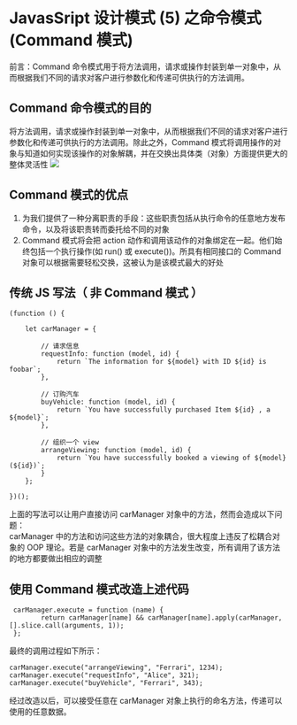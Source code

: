 # JavasSript 设计模式 (5) 之命令模式 (Command 模式)

前言：Command 命令模式用于将方法调用，请求或操作封装到单一对象中，从而根据我们不同的请求对客户进行参数化和传递可供执行的方法调用。

## Command 命令模式的目的
将方法调用，请求或操作封装到单一对象中，从而根据我们不同的请求对客户进行参数化和传递可供执行的方法调用。除此之外，Command 模式将调用操作的对象与知道如何实现该操作的对象解耦，并在交换出具体类（对象）方面提供更大的整体灵活性
![](https://img.shenyujie.cc/2019-2-9-Command-Pattern.png)

## Command 模式的优点

1. 为我们提供了一种分离职责的手段：这些职责包括从执行命令的任意地方发布命令，以及将该职责转而委托给不同的对象
2. Command 模式将会把 action 动作和调用该动作的对象绑定在一起。他们始终包括一个执行操作(如 run() 或 execute())。所具有相同接口的 Command 对象可以根据需要轻松交换，这被认为是该模式最大的好处

## 传统 JS 写法（ 非 Command 模式 ）

```
(function () {

    let carManager = {

        // 请求信息
        requestInfo: function (model, id) {
            return `The information for ${model} with ID ${id} is foobar`;
        },

        // 订购汽车
        buyVehicle: function (model, id) {
            return `You have successfully purchased Item ${id} , a ${model}`;
        },

        // 组织一个 view
        arrangeViewing: function (model, id) {
            return `You have successfully booked a viewing of ${model}(${id})`;
        }
    };

})();
```

上面的写法可以让用户直接访问 carManager 对象中的方法，然而会造成以下问题：  
carManager 中的方法和访问这些方法的对象耦合，很大程度上违反了松耦合对象的 OOP 理论。若是 carManager 对象中的方法发生改变，所有调用了该方法的地方都要做出相应的调整

## 使用 Command 模式改造上述代码

```
 carManager.execute = function (name) {
        return carManager[name] && carManager[name].apply(carManager, [].slice.call(arguments, 1));
 };
```

最终的调用过程如下所示：

```
carManager.execute("arrangeViewing", "Ferrari", 1234);
carManager.execute("requestInfo", "Alice", 321);
carManager.execute("buyVehicle", "Ferrari", 343);
```

经过改造以后，可以接受任意在 carManager 对象上执行的命名方法，传递可以使用的任意数据。